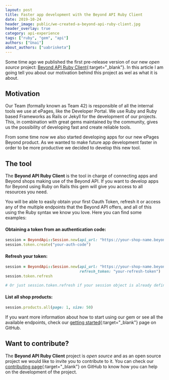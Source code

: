 ```yaml
---
layout: post
title: Faster app development with the Beyond API Ruby Client
date: 2019-10-24
header_image: public/we-created-a-beyond-api-ruby-client.jpg
header_overlay: true
category: api-experience
tags: ["ruby", "gem", "api"]
authors: ["Unai"]
about_authors: ["uabrisketa"]
---
```


Some time ago we published the first pre-release version of our new _open source_ project: [Beyond API Ruby Client](https://github.com/ePages-de/beyond_api-ruby_client){:target="_blank"}.
In this article I am going tell you about our motivation behind this project as wel as what it is about.

## Motivation

Our Team (formally known as Team 42) is responsible of all the internal tools we use at ePages, like the Developer Portal. We use Ruby and Ruby based Frameworks as Rails or Jekyll for the development of our projects.
This, in combination with great gems maintained by the community, gives us the possibility of developing fast and create reliable tools.

From some time now we also started developing apps for our new ePages Beyond product.
As we wanted to make future app development faster in order to be more productive we decided to develop this new tool.

## The tool

The **Beyond API Ruby Client** is the tool in charge of connecting apps and Beyond shops making use of the Beyond API.
If you want to develop apps for Beyond using Ruby on Rails this gem will give you access to all resources you need.

You will be able to easily obtain your first Oauth Token, refresh it or access any of the multiple endpoints that the Beyond API offers, and all of this using the Ruby syntax we know you love. Here you can find some examples:

#### Obtaining a token from an authentication code:

```ruby
session = BeyondApi::Session.new(api_url: "https://your-shop-name.beyondshop.cloud/api")
session.token.create("your-auth-code")
```

#### Refresh your token:

```ruby
session = BeyondApi::Session.new(api_url: "https://your-shop-name.beyondshop.cloud/api",
                                 refresh_token: "your-refresh-token")
session.token.refresh

# Or just session.token.refresh if your session object is already defined
```

#### List all shop products:

```ruby
session.products.all(page: 1, size: 50)
```

If you want more information about how to start using our gem or see all the available endpoints, check our [getting started](https://github.com/ePages-de/beyond_api-ruby_client/blob/master/GETTING_STARTED.md){:target="_blank"} page on GitHub.

## Want to contribute?

The **Beyond API Ruby Client** project is _open source_ and as an open source project we would like to invite you to contribute to it.
You can check our [contributing page](https://github.com/ePages-de/beyond_api-ruby_client/blob/master/CONTRIBUTING.md){:target="_blank"} on GitHub to know how you can help on the development of the project.
